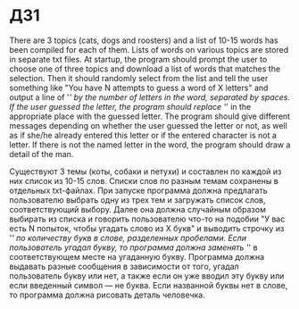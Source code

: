 # ДЗ1


There are 3 topics (cats, dogs and roosters) and a list of 10-15 words has been compiled for each of them. Lists of words on various topics are stored in separate txt files.
At startup, the program should prompt the user to choose one of three topics and download a list of words that matches the selection. Then it should randomly select from the list and tell the user something like "You have N attempts to guess a word of X letters" and output a line of '_' by the number of letters in the word, separated by spaces.
If the user guessed the letter, the program should replace '_' in the appropriate place with the guessed letter.
The program should give different messages depending on whether the user guessed the letter or not, as well as if she/he already entered this letter or if the entered character is not a letter.
If there is not the named letter in the word, the program should draw a detail of the man.


Существуют 3 темы (коты, собаки и петухи) и составлен по каждой из них список из 10-15 слов. Списки слов по разным темам сохранены в отдельных txt-файлах.
При запуске программа должна предлагать пользователю выбрать одну из трех тем и загружать список слов, соответствующий выбору. Далее она должна случайным образом выбирать из списка и говорить пользователю что-то на подобии "У вас есть N попыток, чтобы угадать слово из X букв" и выводить строчку из '_' по количеству букв в слове, разделенных пробелами.
Если пользователь угадал букву, то программа должна заменять '_' в соответствующем месте на угаданную букву.
Программа должна выдавать разные сообщения в зависимости от того, угадал пользователь букву или нет, а также если он уже вводил эту букву или если введенный символ — не буква.
Если названной буквы нет в слове, то программа должна рисовать деталь человечка.

